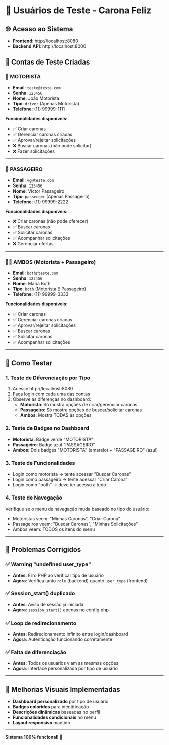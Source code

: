 # 👥 Usuários de Teste - Carona Feliz

## 🌐 Acesso ao Sistema
- **Frontend**: http://localhost:8080
- **Backend API**: http://localhost:8000

## 👤 Contas de Teste Criadas

### 🚗 MOTORISTA
- **Email**: `teste@teste.com`
- **Senha**: `123456`
- **Nome**: João Motorista
- **Tipo**: `driver` (Apenas Motorista)
- **Telefone**: (11) 99999-1111

**Funcionalidades disponíveis:**
- ✅ Criar caronas
- ✅ Gerenciar caronas criadas
- ✅ Aprovar/rejeitar solicitações
- ❌ Buscar caronas (não pode solicitar)
- ❌ Fazer solicitações

---

### 🚶 PASSAGEIRO  
- **Email**: `vg@teste.com`
- **Senha**: `123456`
- **Nome**: Victor Passageiro
- **Tipo**: `passenger` (Apenas Passageiro)
- **Telefone**: (11) 99999-2222

**Funcionalidades disponíveis:**
- ❌ Criar caronas (não pode oferecer)
- ✅ Buscar caronas
- ✅ Solicitar caronas
- ✅ Acompanhar solicitações
- ❌ Gerenciar ofertas

---

### 🚗🚶 AMBOS (Motorista + Passageiro)
- **Email**: `both@teste.com`
- **Senha**: `123456` 
- **Nome**: Maria Both
- **Tipo**: `both` (Motorista E Passageiro)
- **Telefone**: (11) 99999-3333

**Funcionalidades disponíveis:**
- ✅ Criar caronas
- ✅ Gerenciar caronas criadas
- ✅ Aprovar/rejeitar solicitações
- ✅ Buscar caronas
- ✅ Solicitar caronas
- ✅ Acompanhar solicitações

---

## 🧪 Como Testar

### 1. **Teste de Diferenciação por Tipo**
1. Acesse http://localhost:8080
2. Faça login com cada uma das contas
3. Observe as diferenças no dashboard:
   - **Motorista**: Só mostra opções de criar/gerenciar caronas
   - **Passageiro**: Só mostra opções de buscar/solicitar caronas  
   - **Ambos**: Mostra TODAS as opções

### 2. **Teste de Badges no Dashboard**
- **Motorista**: Badge verde "MOTORISTA"
- **Passageiro**: Badge azul "PASSAGEIRO"
- **Ambos**: Dois badges "MOTORISTA" (amarelo) + "PASSAGEIRO" (azul)

### 3. **Teste de Funcionalidades**
- Login como motorista → tente acessar "Buscar Caronas" 
- Login como passageiro → tente acessar "Criar Carona"
- Login como "both" → deve ter acesso a tudo

### 4. **Teste de Navegação**
Verifique se o menu de navegação muda baseado no tipo do usuário:
- Motoristas veem: "Minhas Caronas", "Criar Carona"
- Passageiros veem: "Buscar Caronas", "Minhas Solicitações"  
- Ambos veem: TODOS os itens do menu

---

## 🚨 Problemas Corrigidos

### ✅ **Warning "undefined user_type"**
- **Antes**: Erro PHP ao verificar tipo de usuário
- **Agora**: Verifica tanto `role` (backend) quanto `user_type` (frontend)

### ✅ **Session_start() duplicado**
- **Antes**: Aviso de sessão já iniciada
- **Agora**: `session_start()` apenas no config.php

### ✅ **Loop de redirecionamento**
- **Antes**: Redirecionamento infinito entre login/dashboard  
- **Agora**: Autenticação funcionando corretamente

### ✅ **Falta de diferenciação**
- **Antes**: Todos os usuários viam as mesmas opções
- **Agora**: Interface personalizada por tipo de usuário

---

## 🎨 **Melhorias Visuais Implementadas**

- **Dashboard personalizado** por tipo de usuário
- **Badges coloridos** para identificação
- **Descrições dinâmicas** baseadas no perfil  
- **Funcionalidades condicionais** no menu
- **Layout responsivo** mantido

---

**Sistema 100% funcional! 🎉** 